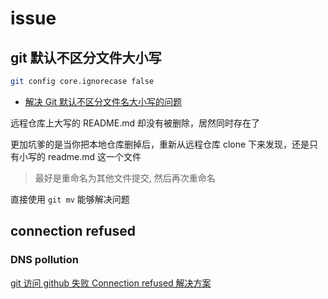 # issue

## git 默认不区分文件大小写

```bash
git config core.ignorecase false
```

- [解决 Git 默认不区分文件名大小写的问题](https://www.jianshu.com/p/df0b0e8bcf9b)

远程仓库上大写的 README.md 却没有被删除，居然同时存在了

更加坑爹的是当你把本地仓库删掉后，重新从远程仓库 clone 下来发现，还是只有小写的 readme.md 这一个文件

> 最好是重命名为其他文件提交, 然后再次重命名

直接使用 `git mv` 能够解决问题

## connection refused

### DNS pollution

[git 访问 github 失败 Connection refused 解决方案](https://www.shouxicto.com/article/5947.html)
